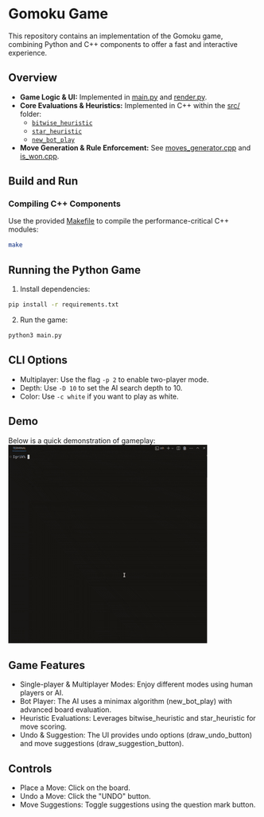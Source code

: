 # Gomoku Game

This repository contains an implementation of the Gomoku game, combining Python and C++ components to offer a fast and interactive experience.

## Overview

- **Game Logic & UI:** Implemented in [main.py](main.py) and [render.py](render.py).
- **Core Evaluations & Heuristics:** Implemented in C++ within the [src/](src/) folder:
  - [`bitwise_heuristic`](src/bitwise_heuristic.cpp)
  - [`star_heuristic`](src/star_heuristic.cpp)
  - [`new_bot_play`](src/new_minimax.cpp)
- **Move Generation & Rule Enforcement:** See [moves_generator.cpp](src/moves_generator.cpp) and [is_won.cpp](src/is_won.cpp).

## Build and Run

### Compiling C++ Components
Use the provided [Makefile](Makefile) to compile the performance-critical C++ modules:
```sh
make
```
## Running the Python Game
1. Install dependencies:
```sh
pip install -r requirements.txt
```
2. Run the game:
```sh
python3 main.py
```
## CLI Options
- Multiplayer: Use the flag `-p 2` to enable two-player mode.
- Depth: Use `-D 10` to set the AI search depth to 10.
- Color: Use `-c white` if you want to play as white.

## Demo
Below is a quick demonstration of gameplay:
![Gameplay Showcase](assets/showcase.gif)

## Game Features
- Single-player & Multiplayer Modes: Enjoy different modes using human players or AI.
- Bot Player: The AI uses a minimax algorithm (new_bot_play) with advanced board evaluation.
- Heuristic Evaluations: Leverages bitwise_heuristic and star_heuristic for move scoring.
- Undo & Suggestion: The UI provides undo options (draw_undo_button) and move suggestions (draw_suggestion_button).

## Controls
- Place a Move: Click on the board.
- Undo a Move: Click the "UNDO" button.
- Move Suggestions: Toggle suggestions using the question mark button.

